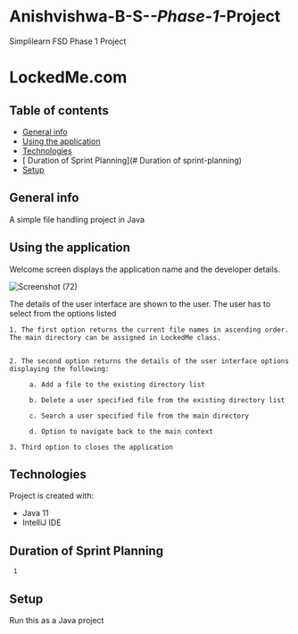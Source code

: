 # Anishvishwa-B-S-_-Phase-1_-Project
Simplilearn FSD Phase 1 Project
# LockedMe.com

## Table of contents
* [General info](#general-info)
* [Using the application](#using-the-application)
* [Technologies](#technologies)
* [ Duration of Sprint Planning](# Duration of sprint-planning)
* [Setup](#setup)

## General info
A simple file handling project in Java

## Using the application
Welcome screen displays the application name and the developer details.

![Screenshot (72)](https://user-images.githubusercontent.com/111677858/196341748-c7501964-7a1f-48a9-abae-deb87f938b6b.png)


The details of the user interface are shown to the user. The user has to select from the options listed 

 
    1. The first option returns the current file names in ascending order. The main directory can be assigned in LockedMe class.
  

    2. The second option returns the details of the user interface options displaying the following:

         a. Add a file to the existing directory list

         b. Delete a user specified file from the existing directory list

         c. Search a user specified file from the main directory

         d. Option to navigate back to the main context

    3. Third option to closes the application
	
## Technologies
Project is created with:
* Java 11
* IntelliJ IDE

## Duration of Sprint Planning
     1


## Setup
Run this as a Java project
